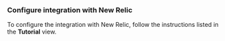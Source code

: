 ### Configure integration with New Relic

To configure the integration with New Relic, follow the instructions listed in the **Tutorial** view.
